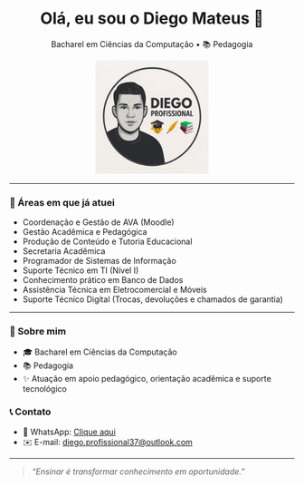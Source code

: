 

<h1 align="center">Olá, eu sou o Diego Mateus 👋</h1>

<p align="center">
Bacharel em Ciências da Computação • 📚 Pedagogia  
</p>

<p align="center">
  <img src="https://github.com/Diegomateus37/apresentacaodiego/blob/main/Diego%20img%20.jpeg" width="200" alt="Apresentação Diego Mateus">
</p>

---

### 🎯 Áreas em que já atuei
- Coordenação e Gestão de AVA (Moodle)  
- Gestão Acadêmica e Pedagógica  
- Produção de Conteúdo e Tutoria Educacional  
- Secretaria Acadêmica  
- Programador de Sistemas de Informação  
- Suporte Técnico em TI (Nível I)  
- Conhecimento prático em Banco de Dados  
- Assistência Técnica em Eletrocomercial e Móveis  
- Suporte Técnico Digital (Trocas, devoluções e chamados de garantia)  

---

### 📌 Sobre mim
- 🎓 Bacharel em Ciências da Computação  
- 📚 Pedagogia  
- ✨ Atuação em apoio pedagógico, orientação acadêmica e suporte tecnológico  

### 📞 Contato
- 📲 WhatsApp: [Clique aqui](https://wa.me/5533984515507?text=Olá%20Diego,%20vim%20pelo%20GitHub!)  
- ✉️ E-mail: [diego.profissional37@outlook.com](mailto:diego.profissional37@outlook.com)  

---

> *“Ensinar é transformar conhecimento em oportunidade.”*
